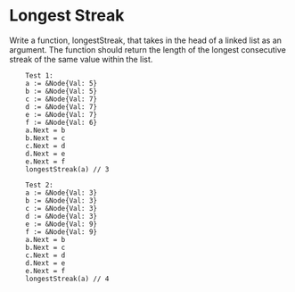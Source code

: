 # Longest Streak

Write a function, longestStreak, that takes in the head of a linked list as an argument. The function should return the length of the longest consecutive streak of the same value within the list.

```
    Test 1:
    a := &Node{Val: 5}
	b := &Node{Val: 5}
	c := &Node{Val: 7}
	d := &Node{Val: 7}
	e := &Node{Val: 7}
	f := &Node{Val: 6}
	a.Next = b
	b.Next = c
	c.Next = d
	d.Next = e
	e.Next = f
	longestStreak(a) // 3

    Test 2:
    a := &Node{Val: 3}
	b := &Node{Val: 3}
	c := &Node{Val: 3}
	d := &Node{Val: 3}
	e := &Node{Val: 9}
	f := &Node{Val: 9}
	a.Next = b
	b.Next = c
	c.Next = d
	d.Next = e
	e.Next = f
	longestStreak(a) // 4
```

